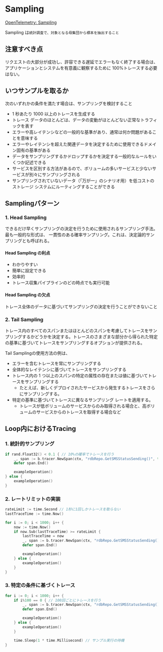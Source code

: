 # Sampling

[OpenTelemetry: Sampling](https://opentelemetry.io/docs/concepts/sampling/)

Sampling は`統計調査で、対象となる母集団から標本を抽出すること`

## 注意すべき点

リクエストの大部分が成功し、許容できる遅延でエラーもなく終了する場合は、アプリケーションとシステムを有意義に観察するために 100%トレースする必要はない。

## いつサンプルを取るか

次のいずれかの条件を満たす場合は、サンプリングを検討すること

- 1 秒あたり 1000 以上のトレースを生成する
- トレース データのほとんどは、データの変動がほとんどない正常なトラフィックを表す
- エラーや高レイテンシなどの一般的な基準があり、通常は何か問題があることを意味する
- エラーやレイテンシを超えた関連データを決定するために使用できるドメイン固有の基準がある
- データをサンプリングするかドロップするかを決定する一般的なルールをいくつか記述できる
- サービスを区別する方法があるので、ボリュームの多いサービスと少ないサービスが別々にサンプリングされる
- サンプリングされていないデータ（「万が一」のシナリオ用）を低コストのストレージ システムにルーティングすることができる

## Samplingパターン

### 1. Head Sampling

できるだけ早くサンプリングの決定を行うために使用されるサンプリング手法。最も一般的な形式は、 一貫性のある確率サンプリング。これは、決定論的サンプリングとも呼ばれる。

#### Head Sampling の利点

- わかりやすい
- 簡単に設定できる
- 効率的
- トレース収集パイプラインのどの時点でも実行可能

#### Head Sampling の欠点

トレース全体のデータに基づいてサンプリングの決定を行うことができないこと

### 2. Tail Sampling

トレース内のすべてのスパンまたはほとんどのスパンを考慮してトレースをサンプリングするかどうかを決定する。トレースのさまざまな部分から得られた特定の基準に基づいてトレースをサンプリングするオプションが提供される。

Tail Samplingの使用方法の例は、

- エラーを含むトレースを常にサンプリングする
- 全体的なレイテンシに基づいてトレースをサンプリングする
- トレース内の 1 つ以上のスパンの特定の属性の存在または値に基づいてトレースをサンプリングする
  - たとえば、新しくデプロイされたサービスから発生するトレースをさらにサンプリングする。
- 特定の基準に基づいてトレースに異なるサンプリング レートを適用する。
  - トレースが低ボリュームのサービスからのみ取得される場合と、高ボリュームのサービスからのトレースを取得する場合など

## Loop内におけるTracing

### 1. 統計的サンプリング

```go
if rand.Float32() < 0.1 { // 10%の確率でトレースを行う
    _, span := b.tracer.NewSpan(ctx, "rdbRepo.GetSMSStatusSending()", true)
    defer span.End()

    exampleOperation()
} else {
    exampleOperation()
}
```

### 2. レートリミットの実装

```go
rateLimit := time.Second // 1秒に1回しかトレースを取らない
lastTraceTime := time.Now()

for i := 0; i < 1000; i++ {
    now := time.Now()
    if now.Sub(lastTraceTime) >= rateLimit {
        lastTraceTime = now
        _, span := b.tracer.NewSpan(ctx, "rdbRepo.GetSMSStatusSending()", true)
        defer span.End()

        exampleOperation()
    } else {
        exampleOperation()
    }
}
```

### 3. 特定の条件に基づくトレース

```go
for i := 0; i < 1000; i++ {
    if i%100 == 0 { // 100回ごとにトレースを行う
        _, span := b.tracer.NewSpan(ctx, "rdbRepo.GetSMSStatusSending()", true)
        defer span.End()

        exampleOperation()
    } else {
        exampleOperation()
    }

    time.Sleep(1 * time.Millisecond) // サンプル実行の待機
}
```
